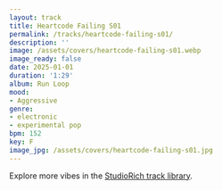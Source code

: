 ```yaml
---
layout: track
title: Heartcode Failing S01
permalink: /tracks/heartcode-failing-s01/
description: ''
image: /assets/covers/heartcode-failing-s01.webp
image_ready: false
date: 2025-01-01
duration: '1:29'
album: Run Loop
mood:
- Aggressive
genre:
- electronic
- experimental pop
bpm: 152
key: F
image_jpg: /assets/covers/heartcode-failing-s01.jpg
---
```


Explore more vibes in the [StudioRich track library](/tracks/).
